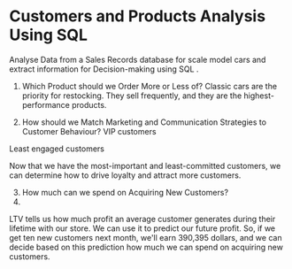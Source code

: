 # Customers and Products Analysis Using SQL
Analyse Data from a Sales Records database for scale model cars and extract information for Decision-making using SQL .

1. Which Product should we Order More or Less of?
Classic cars are the priority for restocking. They sell frequently, and they are the highest-performance products.

2. How should we Match Marketing and Communication Strategies to Customer Behaviour?
VIP customers

Least engaged customers

Now that we have the most-important and least-committed customers, we can determine how to drive loyalty and attract more customers.

3. How much can we spend on Acquiring New Customers?
4. 
LTV tells us how much profit an average customer generates during their lifetime with our store. We can use it to predict our future profit. So, if we get ten new customers next month, we'll earn 390,395 dollars, and we can decide based on this prediction how much we can spend on acquiring new customers.
